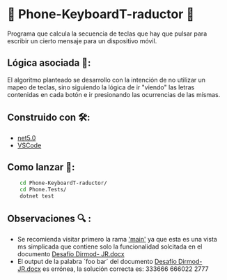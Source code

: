 # 📱 Phone-KeyboardT-raductor 📱
Programa que calcula la secuencia de teclas que hay que pulsar para escribir un cierto mensaje para un dispositivo móvil.

## Lógica asociada 🤔:
El algoritmo planteado se desarrollo con la intención de no utilizar un mapeo de teclas, sino siguiendo la lógica de ir "viendo" las letras contenidas en cada botón e ir presionando las ocurrencias de las mísmas.

## Construido con 🛠️:
* [net5.0](https://dotnet.microsoft.com/download/dotnet/5.0)
* [VSCode](https://code.visualstudio.com/)

## Como lanzar 🚀:
```bash
    cd Phone-KeyboardT-raductor/
    cd Phone.Tests/
    dotnet test
```

## Observaciones 🔍 :
* Se recomienda visitar primero la rama ['main'](https://github.com/damianstetson17/Phone-KeyboardT-raductor/tree/main) ya que esta es una vista ms simplicada que contiene solo la funcionalidad solcitada en el documento [Desafío Dirmod- JR.docx](https://github.com/damianstetson17/Phone-KeyboardT-raductor/blob/main/Desaf%C3%ADo%20Dirmod-%20JR.docx)
* El output de la palabra ´foo bar´ del documento [Desafío Dirmod- JR.docx](https://github.com/damianstetson17/Phone-KeyboardT-raductor/blob/main/Desaf%C3%ADo%20Dirmod-%20JR.docx) es errónea, la solución correcta es: 333666 666022 2777

